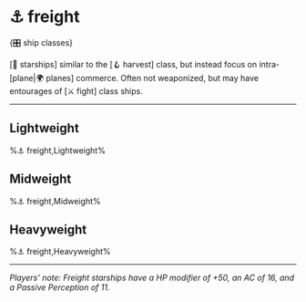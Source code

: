 # ⚓ freight

{🎛️ ship classes}

[🚀 starships] similar to the [🪝 harvest] class, but instead focus on intra-[plane|🌍 planes] commerce. Often not weaponized, but may have entourages of [⚔️ fight] class ships.

---

## **Lightweight**
%⚓ freight,Lightweight%

## **Midweight**
%⚓ freight,Midweight%

## **Heavyweight**
%⚓ freight,Heavyweight%

---

*Players' note: Freight starships have a HP modifier of +50, an AC of 16, and a Passive Perception of 11.*
